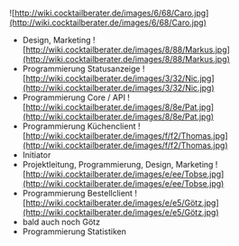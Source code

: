 ![http://wiki.cocktailberater.de/images/6/68/Caro.jpg](http://wiki.cocktailberater.de/images/6/68/Caro.jpg)
  * Design, Marketing
![http://wiki.cocktailberater.de/images/8/88/Markus.jpg](http://wiki.cocktailberater.de/images/8/88/Markus.jpg)
  * Programmierung Statusanzeige
![http://wiki.cocktailberater.de/images/3/32/Nic.jpg](http://wiki.cocktailberater.de/images/3/32/Nic.jpg)
  * Programmierung Core / API
![http://wiki.cocktailberater.de/images/8/8e/Pat.jpg](http://wiki.cocktailberater.de/images/8/8e/Pat.jpg)
  * Programmierung Küchenclient
![http://wiki.cocktailberater.de/images/f/f2/Thomas.jpg](http://wiki.cocktailberater.de/images/f/f2/Thomas.jpg)
  * Initiator
  * Projektleitung, Programmierung, Design, Marketing
![http://wiki.cocktailberater.de/images/e/ee/Tobse.jpg](http://wiki.cocktailberater.de/images/e/ee/Tobse.jpg)
  * Programmierung Bestellclient
![http://wiki.cocktailberater.de/images/e/e5/Götz.jpg](http://wiki.cocktailberater.de/images/e/e5/Götz.jpg)
  * bald auch noch Götz
  * Programmierung Statistiken